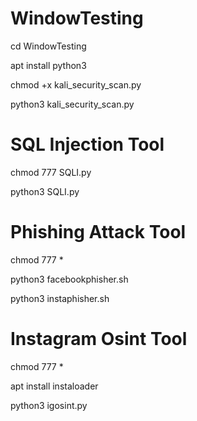 # WindowTesting

cd WindowTesting

apt install python3

chmod +x kali_security_scan.py

python3 kali_security_scan.py

# SQL Injection Tool

chmod 777 SQLI.py

python3 SQLI.py

# Phishing Attack Tool 

chmod 777 *

python3 facebookphisher.sh

python3 instaphisher.sh

# Instagram Osint Tool

chmod 777 *

apt install instaloader

python3 igosint.py

